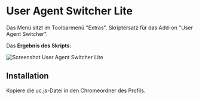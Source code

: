 # User Agent Switcher Lite
Das Menü sitzt im Toolbarmenü "Extras". Skriptersatz für das Add-on "User Agent Switcher".

Das **Ergebnis des Skripts**:

![Screenshot User Agent Switcher Lite](https://github.com/ardiman/userChrome.js/raw/master/useragentswitcherlite/scr_uaswitchlite.png)

## Installation
Kopiere die uc.js-Datei in den Chromeordner des Profils.

